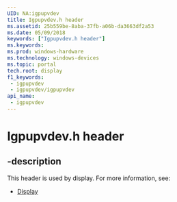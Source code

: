 ```yaml
---
UID: NA:igpupvdev
title: Igpupvdev.h header
ms.assetid: 25b559be-8aba-37fb-a06b-da3663df2a53
ms.date: 05/09/2018
keywords: ["Igpupvdev.h header"]
ms.keywords: 
ms.prod: windows-hardware
ms.technology: windows-devices
ms.topic: portal
tech.root: display
f1_keywords:
 - igpupvdev
 - igpupvdev/igpupvdev
api_name:
 - igpupvdev
---
```


# Igpupvdev.h header


## -description

This header is used by display. For more information, see:

- [Display](../_display/index.md)


